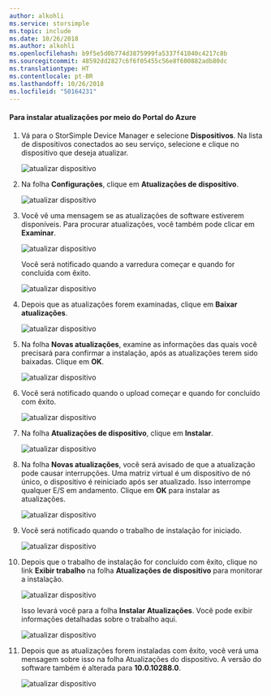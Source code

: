 ```yaml
---
author: alkohli
ms.service: storsimple
ms.topic: include
ms.date: 10/26/2018
ms.author: alkohli
ms.openlocfilehash: b9f5e5d0b774d3875999fa5337f41040c4217c8b
ms.sourcegitcommit: 48592dd2827c6f6f05455c56e8f600882adb80dc
ms.translationtype: HT
ms.contentlocale: pt-BR
ms.lasthandoff: 10/26/2018
ms.locfileid: "50164231"
---
```

<!--author=alkohli last changed: 11/07/16 -->

#### <a name="to-install-updates-via-the-azure-portal"></a>Para instalar atualizações por meio do Portal do Azure

1. Vá para o StorSimple Device Manager e selecione **Dispositivos**. Na lista de dispositivos conectados ao seu serviço, selecione e clique no dispositivo que deseja atualizar. 

    ![atualizar dispositivo](../includes/media/storsimple-virtual-array-install-update-via-portal/azupdate1m.png) 

2. Na folha **Configurações**, clique em **Atualizações de dispositivo**. 

    ![atualizar dispositivo](../includes/media/storsimple-virtual-array-install-update-via-portal/azupdate2m.png)  

3. Você vê uma mensagem se as atualizações de software estiverem disponíveis. Para procurar atualizações, você também pode clicar em **Examinar**.

    ![atualizar dispositivo](../includes/media/storsimple-virtual-array-install-update-via-portal/azupdate3m.png)

    Você será notificado quando a varredura começar e quando for concluída com êxito.

    ![atualizar dispositivo](../includes/media/storsimple-virtual-array-install-update-via-portal/azupdate5m.png)

4. Depois que as atualizações forem examinadas, clique em **Baixar atualizações**. 

    ![atualizar dispositivo](../includes/media/storsimple-virtual-array-install-update-via-portal/azupdate6m.png)

5. Na folha **Novas atualizações**, examine as informações das quais você precisará para confirmar a instalação, após as atualizações terem sido baixadas. Clique em **OK**.

    ![atualizar dispositivo](../includes/media/storsimple-virtual-array-install-update-via-portal/azupdate7m.png)

6. Você será notificado quando o upload começar e quando for concluído com êxito.

     ![atualizar dispositivo](../includes/media/storsimple-virtual-array-install-update-via-portal/azupdate8m.png)

5. Na folha **Atualizações de dispositivo**, clique em **Instalar**.

     ![atualizar dispositivo](../includes/media/storsimple-virtual-array-install-update-via-portal/azupdate11m.png)   

6. Na folha **Novas atualizações**, você será avisado de que a atualização pode causar interrupções. Uma matriz virtual é um dispositivo de nó único, o dispositivo é reiniciado após ser atualizado. Isso interrompe qualquer E/S em andamento. Clique em **OK** para instalar as atualizações. 

    ![atualizar dispositivo](../includes/media/storsimple-virtual-array-install-update-via-portal/azupdate12m.png) 

7. Você será notificado quando o trabalho de instalação for iniciado. 

    ![atualizar dispositivo](../includes/media/storsimple-virtual-array-install-update-via-portal/azupdate13m.png)

8.  Depois que o trabalho de instalação for concluído com êxito, clique no link **Exibir trabalho** na folha **Atualizações de dispositivo** para monitorar a instalação. 

    ![atualizar dispositivo](../includes/media/storsimple-virtual-array-install-update-via-portal/azupdate15m.png)

    Isso levará você para a folha **Instalar Atualizações**. Você pode exibir informações detalhadas sobre o trabalho aqui.

    ![atualizar dispositivo](../includes/media/storsimple-virtual-array-install-update-via-portal/azupdate16m.png)

9. Depois que as atualizações forem instaladas com êxito, você verá uma mensagem sobre isso na folha Atualizações do dispositivo. A versão do software também é alterada para **10.0.10288.0**. 

    ![atualizar dispositivo](../includes/media/storsimple-virtual-array-install-update-via-portal/azupdate17m.png)